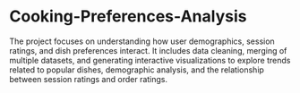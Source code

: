# Cooking-Preferences-Analysis
The project focuses on understanding how user demographics, session ratings, and dish preferences interact. It includes data cleaning, merging of multiple datasets, and generating interactive visualizations to explore trends related to popular dishes, demographic analysis, and the relationship between session ratings and order ratings.
